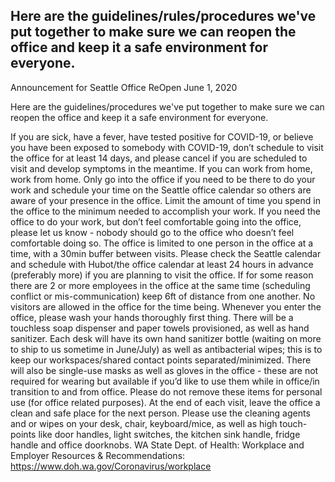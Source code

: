 ## Here are the guidelines/rules/procedures we've put together to make sure we can reopen the office and keep it a safe environment for everyone.

Announcement for Seattle Office ReOpen June 1,  2020 

Here are the guidelines/procedures we've put together to make sure we can reopen the office and keep it a safe environment for everyone.

If you are sick, have a fever, have tested positive for COVID-19, or believe you have been exposed to somebody with COVID-19, don’t schedule to visit the office for at least 14 days, and please cancel if you are scheduled to visit and develop symptoms in the meantime.
If you can work from home, work from home. Only go into the office if you need to be there to do your work and schedule your time on the Seattle office calendar so others are aware of your presence in the office.
Limit the amount of time you spend in the office to the minimum needed to accomplish your work.
If you need the office to do your work, but don’t feel comfortable going into the office, please let us know - nobody should go to the office who doesn’t feel comfortable doing so.
The office is limited to one person in the office at a time, with a 30min buffer between visits. Please check the Seattle calendar and schedule with Hubot/the office calendar at least 24 hours in advance (preferably more) if you are planning to visit the office.
If for some reason there are 2 or more employees in the office at the same time (scheduling conflict or mis-communication) keep 6ft of distance from one another. 
No visitors are allowed in the office for the time being.
Whenever you enter the office, please wash your hands thoroughly first thing. There will be a touchless soap dispenser and paper towels provisioned, as well as hand sanitizer.
Each desk will have its own hand sanitizer bottle (waiting on more to ship to us sometime in June/July) as well as antibacterial wipes; this is to keep our workspaces/shared contact points separated/minimized. There will also be single-use masks as well as gloves in the office - these are not required for wearing but available if you’d like to use them while in office/in transition to and from office. Please do not remove these items for personal use (for office related purposes). 
At the end of each visit, leave the office a clean and safe place for the next person. Please use the cleaning agents and or wipes on your desk, chair, keyboard/mice, as well as high touch-points like door handles, light switches, the kitchen sink handle, fridge handle and office doorknobs.
WA State Dept. of Health: Workplace and Employer Resources & Recommendations: https://www.doh.wa.gov/Coronavirus/workplace